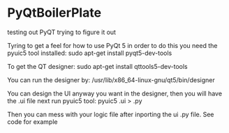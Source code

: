 # PyQtBoilerPlate
testing out PyQT trying to figure it out


Tyring to get a feel for how to use PyQt 5
in order to do this you need the pyuic5 tool installed:
    sudo apt-get install pyqt5-dev-tools
    
To get the QT designer:
    sudo apt-get install qttools5-dev-tools
    
You can run the designer by:
    /usr/lib/x86_64-linux-gnu/qt5/bin/designer
    
You can design the UI anyway you want in the designer, then you will have the <name>.ui file
next run pyuic5 tool:
    pyuic5 <name>.ui > <name>.py
    
Then you can mess with your logic file after inporting the ui .py file. See code for example

